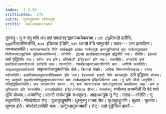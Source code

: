 ```yaml
---
index:  7.3.95
vrittiindex:  275
sutra:  तुरुस्तुशम्यमः सार्वधातुके
vritti:  balamanorama 
---
```


तुरुस्तु। तु रु स्तु शमि अम् एषां समाहारद्वन्द्वात्पञ्चम्येकवचम्। `उतो वृद्धि`रित्यतो हलीति, `भूसुवो`रित्यतस्तिङीति, `ब्राउव ई`डित्यत ईडिति, `यङो वे`त्यतो वेति चानुवर्तते। तदाह--- एभ्य इत्यादिना। नाभ्यस्तस्येति। `नाभ्यस्तस्याऽचि पिति सार्वधातुके इत्यतः सार्वधातुके इत्यनुवृत्तिसंभवे पुनः सार्वधातुकग्रहणं पितीत्यस्याऽनुवृत्तिर्मा भूदित्येतदर्थमित्यर्थः। रवीतिति। ईट्पक्षे हलादित्वाऽभावादुतो वृद्धिर्नेति भावः। रौतीति। ईडभावे `उतो वृद्धि`रिति भावः। रुवीतः रुत इति। अपित्त्वेऽपि ईड्विकल्प इति भावः। रुवन्तीति। अन्तादेशे कृते हलादित्वाऽभावादीडभावे उवङिति भावः। शाम्यतीति। श्यनस्तिङ्त्वाऽभावादीण्नेति भावः। आशिषि रूयादिति। आद्र्धधातुकत्वादीडभावे `अकृत्सार्वधातुकयो`रिति दीर्घः। विध्यादौ त्विति। आदिना निमन्त्रणादिसङ्ग्रहः। रुयात् रुवीयादिति। हलादिसार्वधातुकत्वादीड्विकल्प इति भावः। ईडभावपक्षे हलादौ पिति सार्वधातुके `उतो वृद्धि`रिति बोध्यम्। ननु धातुपाठे तुधातोरदर्शनाद्धातुत्वाऽभावात्कथं ततः सार्वधातुकस्य ईड्विधिरित्यत आह--तु इति सौत्रो धातुरिति। गतिवृद्धिहिंसास्विति। अत्र व्याख्यानमेव शरमम्। ननु शपा व्यवदानादस्य सार्वधातुकपरत्वं कथमित्यत आह--अयं च लुग्विकरण इति स्मरन्तीति। अव्यवहिततिङ ईड्विधानमेवाऽत्र बीजम्। शम्यमोस्तु `शमीध्वम् अभ्यमीती`ति वेदे शपो लुकि बोध्यम्। अयमनिट्। हलादौ सार्वधातुके रुधातुवत्। आद्र्धधातुके तु नेट्। तदाह---तोतेति। णु स्तुताविति। णोपदेशोऽयं सेट्। युधातुवद्रूपाणि। क्षुक्ष्णुस्नु धातवः सेट। युधातुवद्रूपाणि। चुक्षाव। चुक्ष्णाव। सुष्णाव इति। षोपदेशोऽयमिति भावः। ऊर्णुञ्धातुरुभयपदी। सेट्। उतो वृद्धेर्नित्यं प्राप्तौ-- 

